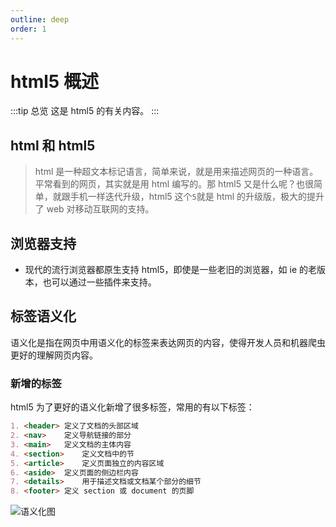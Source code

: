 ```yaml
---
outline: deep
order: 1
---
```


# html5 概述

<ArticleMetadata />

:::tip 总览
这是 html5 的有关内容。
:::

## html 和 html5

> html 是一种超文本标记语言，简单来说，就是用来描述网页的一种语言。平常看到的网页，其实就是用 html 编写的。那 html5 又是什么呢？也很简单，就跟手机一样迭代升级，html5 这个`5`就是 html 的升级版，极大的提升了 web 对移动互联网的支持。

## 浏览器支持

- 现代的流行浏览器都原生支持 html5，即使是一些老旧的浏览器，如 ie 的老版本，也可以通过一些插件来支持。

## 标签语义化

语义化是指在网页中用语义化的标签来表达网页的内容，使得开发人员和机器爬虫更好的理解网页内容。

### 新增的标签

html5 为了更好的语义化新增了很多标签，常用的有以下标签：

```md
1. <header>	定义了文档的头部区域
2. <nav>	定义导航链接的部分
3. <main>	定义文档的主体内容
4. <section>	定义文档中的节
5. <article>	定义页面独立的内容区域
6. <aside>	定义页面的侧边栏内容
7. <details>	用于描述文档或文档某个部分的细节
8. <footer>	定义 section 或 document 的页脚
```

![语义化图](https://www.runoob.com/wp-content/uploads/2013/07/html5-layout.jpg)

<LastUpdated time="2024/11/5 21:14:41"/>
